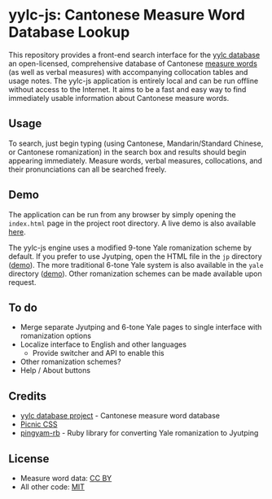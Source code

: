 # yylc-js: Cantonese Measure Word Database Lookup

This repository provides a front-end search interface for the [yylc database](https://github.com/kfcd/yylc) an open-licensed, comprehensive database of Cantonese [measure words](https://en.wikipedia.org/wiki/Measure_word) (as well as verbal measures) with accompanying collocation tables and usage notes. The yylc-js application is entirely local and can be run offline without access to the Internet. It aims to be a fast and easy way to find immediately usable information about Cantonese measure words.

## Usage

To search, just begin typing (using Cantonese, Mandarin/Standard Chinese, or Cantonese romanization) in the search box and results should begin appearing immediately. Measure words, verbal measures, collocations, and their pronunciations can all be searched freely.

## Demo

The application can be run from any browser by simply opening the `index.html` page in the project root directory. A live demo is also available [here](https://dohliam.github.io/yylc/).

The yylc-js engine uses a modified 9-tone Yale romanization scheme by default. If you prefer to use Jyutping, open the HTML file in the `jp` directory ([demo](https://dohliam.github.io/yylc/jp/)). The more traditional 6-tone Yale system is also available in the `yale` directory ([demo](https://dohliam.github.io/yylc/yale)). Other romanization schemes can be made available upon request.

## To do

* Merge separate Jyutping and 6-tone Yale pages to single interface with romanization options
* Localize interface to English and other languages
  * Provide switcher and API to enable this
* Other romanization schemes?
* Help / About buttons

## Credits

* [yylc database project](https://github.com/kfcd/yylc) - Cantonese measure word database
* [Picnic CSS](https://github.com/franciscop/picnic)
* [pingyam-rb](https://github.com/dohliam/pingyam-rb) - Ruby library for converting Yale romanization to Jyutping

## License

* Measure word data: [CC BY](https://github.com/kfcd/yylc/blob/master/LICENSE)
* All other code: [MIT](LICENSE)

